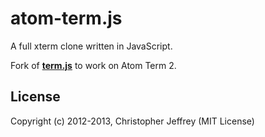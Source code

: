 # atom-term.js

A full xterm clone written in JavaScript.

Fork of [**term.js**](https://github.com/chjj/term.js) to work on Atom Term 2.

## License

Copyright (c) 2012-2013, Christopher Jeffrey (MIT License)
